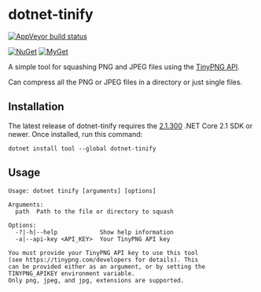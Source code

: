 dotnet-tinify
============

[![AppVeyor build status][appveyor-badge]](https://ci.appveyor.com/project/andrewlock/dotnet-tinify/branch/master)

[appveyor-badge]: https://img.shields.io/appveyor/ci/andrewlock/dotnet-tinify/master.svg?label=appveyor&style=flat-square

[![NuGet][main-nuget-badge]][main-nuget] [![MyGet][main-myget-badge]][main-myget]

[main-nuget]: https://www.nuget.org/packages/dotnet-tinify/
[main-nuget-badge]: https://img.shields.io/nuget/v/dotnet-tinify.svg?style=flat-square&label=nuget
[main-myget]: https://www.myget.org/feed/andrewlock-ci/package/nuget/dotnet-tinify
[main-myget-badge]: https://img.shields.io/www.myget/andrewlock-ci/vpre/dotnet-tinify.svg?style=flat-square&label=myget

A simple tool for squashing PNG and JPEG files using the [TinyPNG API](https://tinypng.com/).

Can compress all the PNG or JPEG files in a directory or just single files.

## Installation

The latest release of dotnet-tinify requires the [2.1.300](https://www.microsoft.com/net/download/dotnet-core/sdk-2.1.300) .NET Core 2.1 SDK or newer.
Once installed, run this command:

```
dotnet install tool --global dotnet-tinify
```

## Usage

```
Usage: dotnet tinify [arguments] [options]

Arguments:
  path  Path to the file or directory to squash

Options:
  -?|-h|--help            Show help information
  -a|--api-key <API_KEY>  Your TinyPNG API key

You must provide your TinyPNG API key to use this tool
(see https://tinypng.com/developers for details). This
can be provided either as an argument, or by setting the
TINYPNG_APIKEY environment variable.
Only png, jpeg, and jpg, extensions are supported.
```
